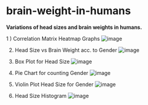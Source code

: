 # brain-weight-in-humans
**Variations of head sizes and brain weights in humans.**

1 ) Correlation Matrix Heatmap Graphs
![image](https://github.com/simgosh/brain-weight-in-humans/assets/158474992/378fa2c7-16b6-460b-b1d0-2407a5b0a13b)


2) Head Size vs Brain Weight acc. to Gender
![image](https://github.com/simgosh/brain-weight-in-humans/assets/158474992/b909490f-757c-4f42-b57c-3ef81ce93a3a)


3) Box Plot for Head Size
![image](https://github.com/simgosh/brain-weight-in-humans/assets/158474992/093cb650-d5e7-410b-b182-5285c2afaeae)


4) Pie Chart for counting Gender
![image](https://github.com/simgosh/brain-weight-in-humans/assets/158474992/6dd6e836-85da-4b3b-87b1-f5c4f7fc4e28)


5) Violin Plot Head Size for Gender
![image](https://github.com/simgosh/brain-weight-in-humans/assets/158474992/46c6c008-d36c-46c4-9c8c-517dab692a9a)


6) Head Size Histogram
![image](https://github.com/simgosh/brain-weight-in-humans/assets/158474992/a19e0d88-2c76-4965-ba64-2c61e63b4bc6)

